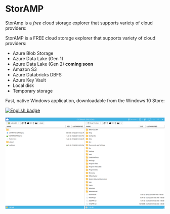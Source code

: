 # StorAMP

StorAmp is a *free* cloud storage explorer that supports variety of cloud providers:

StorAMP is a FREE cloud storage explorer that supports variety of cloud providers:
- Azure Blob Storage
- Azure Data Lake (Gen 1)
- Azure Data Lake (Gen 2) **coming soon**
- Amazon S3
- Azure Databricks DBFS
- Azure Key Vault
- Local disk
- Temporary storage

Fast, native Windows application, downloadable from the Windows 10 Store:

<a href='//www.microsoft.com/store/apps/9NKV1D43NLL3?cid=storebadge&ocid=badge'><img src='https://assets.windowsphone.com/85864462-9c82-451e-9355-a3d5f874397a/English_get-it-from-MS_InvariantCulture_Default.png' alt='English badge' style='width: 284px; height: 104px;'/></a>

![](img/screenshot-main.png)